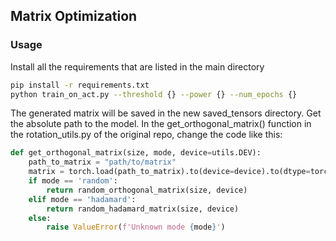 ## Matrix Optimization
### Usage
Install all the requirements that are listed in the main directory
``` bash
pip install -r requirements.txt
python train_on_act.py --threshold {} --power {} --num_epochs {}
```
The generated matrix will be saved in the new saved_tensors directory. Get the absolute path to the model. In the get_orthogonal_matrix() function in the rotation_utils.py of the original repo, change the code like this:
``` python
def get_orthogonal_matrix(size, mode, device=utils.DEV):
    path_to_matrix = "path/to/matrix"
    matrix = torch.load(path_to_matrix).to(device=device).to(dtype=torch.float64)
    if mode == 'random':
        return random_orthogonal_matrix(size, device)
    elif mode == 'hadamard':
        return random_hadamard_matrix(size, device)
    else:
        raise ValueError(f'Unknown mode {mode}')
```
